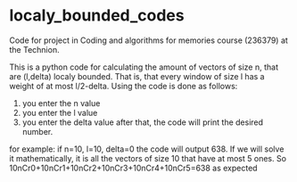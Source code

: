 # localy_bounded_codes

Code for project in Coding and algorithms for memories course (236379) at the Technion.

This is a python code for calculating the amount of vectors of size n, that are (l,delta) localy bounded. That is, that every window of size l has a weight of at most l/2-delta.
Using the code is done as follows:
1) you enter the n value
2) you enter the l value
3) you enter the delta value
after that, the code will print the desired number.

for example: if n=10, l=10, delta=0
the code will output 638.
If we will solve it mathematically, it is all the vectors of size 10 that have at most 5 ones. So
10nCr0+10nCr1+10nCr2+10nCr3+10nCr4+10nCr5=638 as expected
